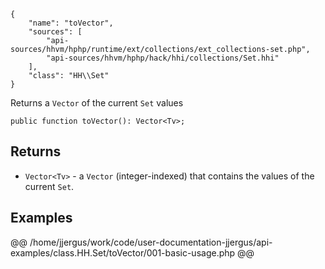 ``` yamlmeta
{
    "name": "toVector",
    "sources": [
        "api-sources/hhvm/hphp/runtime/ext/collections/ext_collections-set.php",
        "api-sources/hhvm/hphp/hack/hhi/collections/Set.hhi"
    ],
    "class": "HH\\Set"
}
```




Returns a ` Vector ` of the current `` Set `` values




``` Hack
public function toVector(): Vector<Tv>;
```




## Returns




+ ` Vector<Tv> ` - a `` Vector `` (integer-indexed) that contains the values of the
  current ``` Set ```.




## Examples










@@ /home/jjergus/work/code/user-documentation-jjergus/api-examples/class.HH.Set/toVector/001-basic-usage.php @@
<!-- HHAPIDOC -->
